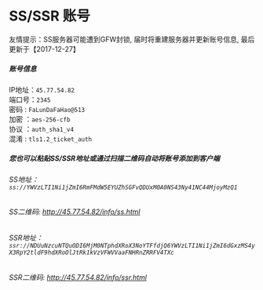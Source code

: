# SS/SSR 账号 

友情提示：SS服务器可能遭到GFW封锁, 届时将重建服务器并更新账号信息, 最后更新于【2017-12-27】

##### 账号信息
IP地址：`45.77.54.82`  
端口号：`2345`  
密码  : `FaLunDaFaHao@513`  
加密  ：`aes-256-cfb`  
协议  ：`auth_sha1_v4`  
混淆  : `tls1.2_ticket_auth`  

##### 您也可以粘贴SS/SSR地址或通过扫描二维码自动将账号添加到客户端

######  SS地址： `ss://YWVzLTI1Ni1jZmI6RmFMdW5EYUZhSGFvQDUxM0A0NS43Ny41NC44MjoyMzQ1`   
######  SS二维码:  <a href="http://45.77.54.82/info/ss.html" target="_blank">http://45.77.54.82/info/ss.html</a>

######  SSR地址： `ssr://NDUuNzcuNTQuODI6MjM0NTphdXRoX3NoYTFfdjQ6YWVzLTI1Ni1jZmI6dGxzMS4yX3RpY2tldF9hdXRoOlJtRk1kVzVFWVVaaFNHRnZRRFV4TXc`     
######  SSR二维码:  <a href="http://45.77.54.82/info/ssr.html" target="_blank">http://45.77.54.82/info/ssr.html</a>
